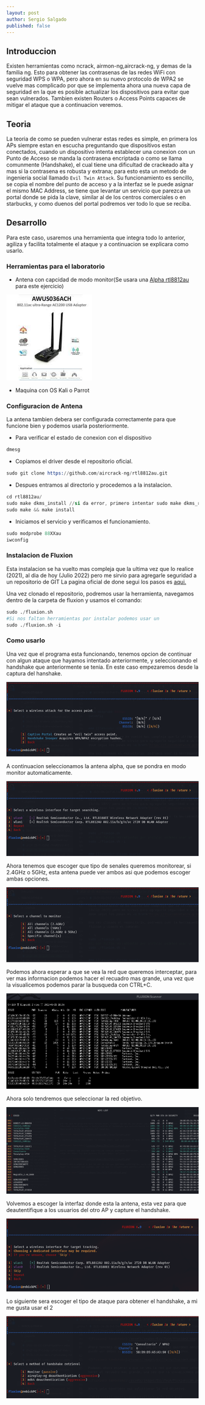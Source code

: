 ```yaml
---
layout: post
author: Sergio Salgado
published: false
---
```


## [](#header-2)Introduccion

Existen herramientas como ncrack, airmon-ng,aircrack-ng, y demas de la familia ng. Esto para obtener las contrasenas de las redes WiFi con seguridad WPS o WPA, pero ahora en su nuevo protocolo de WPA2 se vuelve mas complicado por que se implementa ahora una nueva capa de seguridad en la que es posible actualizar los dispositivos para evitar que sean vulnerados. Tambien existen Routers o Access Points capaces de mitigar el ataque que a continuacion veremos. 

## [](#header-2)Teoria

La teoria de como se pueden vulnerar estas redes es simple, en primera los APs siempre estan en escucha preguntando que dispositivos estan conectados, cuando un dispositivo intenta establecer una conexion con un Punto de Acceso se manda la contrasena encriptada o como se llama comunmente (Handshake), el cual tiene una dificultad de crackeado alta y mas si la contrasena es robusta y extrana; para esto esta un metodo de ingenieria social llamado `Evil Twin Attack`. 
Su funcionamiento es sencillo, se copia el nombre del punto de acceso y a la interfaz se le puede asignar el mismo MAC Address, se tiene que levantar un servicio que parezca un portal donde se pida la clave, similar al de los centros comerciales o en starbucks, y como duenos del portal podremos ver todo lo que se reciba.

## [](#header-2)Desarrollo

Para este caso, usaremos una herramienta que integra todo lo anterior, agiliza y facilita totalmente el ataque y a continuacion se explicara como usarlo.

### [](#header-3)Herramientas para el laboratorio

- Antena con capcidad de modo monitor(Se usara una <a href="https://www.amazon.com.mx/Alfa-Dual-Band-inal%C3%A1mbrico-Adaptador-externas/dp/B00VEEBOPG/ref=asc_df_B00VEEBOPG/?tag=gledskshopmx-20&linkCode=df0&hvadid=295455832799&hvpos=&hvnetw=g&hvrand=13944828763802666103&hvpone=&hvptwo=&hvqmt=&hvdev=c&hvdvcmdl=&hvlocint=&hvlocphy=1010043&hvtargid=pla-406165012713&psc=1"> Alpha rtl8812au</a> para este ejercicio) 

![Antena](/assets/images/EvilTwin/alpha.jpeg)

- Maquina con OS Kali o Parrot

### [](#header-3)Configuracion de Antena

La antena tambien debera ser configurada correctamente para que funcione bien y podemos usarla posteriormente. 

* Para verificar el estado de conexion con el dispositivo

```s
dmesg
```

* Copiamos el driver desde el repositorio oficial.

```s
sudo git clone https://github.com/aircrack-ng/rtl8812au.git
```

* Despues entramos al directorio y procedemos a la instalacion.

```s
cd rtl8812au/
sudo make dkms_install //si da error, primero intentar sudo make dkms_remove Para borrar el modulo instalado previamente
sudo make && make install
```

* Iniciamos el servicio y verificamos el funcionamiento.

```s
sudo modprobe 88XXau
iwconfig
```

### [](#header-3)Instalacion de Fluxion

Esta instalacion se ha vuelto mas compleja que la ultima vez que lo realice (2021), al dia de hoy (Julio 2022) pero me sirvio para agregarle seguridad a un repositorio de GIT La pagina oficial de done segui los pasos es <a href="https://fluxionnetwork.github.io/fluxion/"> aqui.</a> 

Una vez clonado el repositorio, podremos usar la herramienta, navegamos dentro de la carpeta de fluxion y usamos el comando:

```s
sudo ./fluxion.sh
#Si nos faltan herramientas por instalar podemos usar un
sudo ./fluxion.sh -i
```

### [](#header-3)Como usarlo

Una vez que el programa esta funcionando, tenemos opcion de continuar con algun ataque que hayamos intentado anteriormente, y seleccionando el handshake que anteriormente se tenia. En este caso empezaremos desde la captura del hanshake.

![Fluxion1 handshake](/assets/images/EvilTwin/fluxion1.png)

A continuacion seleccionamos la antena alpha, que se pondra en modo monitor automaticamente.

![Fluxion2 handshake](/assets/images/EvilTwin/fluxion2.png)

Ahora tenemos que escoger que tipo de senales queremos monitorear, si 2.4GHz o 5GHz, esta antena puede ver ambos asi que podemos escoger ambas opciones.

![Fluxion3 handshake](/assets/images/EvilTwin/fluxion3.png)

Podemos ahora esperar a que se vea la red que queremos interceptar, para ver mas informacion podemos hacer el recuadro mas grande, una vez que la visualicemos podemos parar la busqueda con CTRL+C.

![Fluxion3 handshake](/assets/images/EvilTwin/FluxionScan.png)

Ahora solo tendremos que seleccionar la red objetivo.

![Wifi List](/assets/images/EvilTwin/wifi_list.png)

Volvemos a escoger la interfaz donde esta la antena, esta vez para que deautentifique a los usuarios del otro AP y capture el handshake.

![Fluxion4 handshake](/assets/images/EvilTwin/fluxion4.png)

Lo siguiente sera escoger el tipo de ataque para obtener el handshake, a mi me gusta usar el 2

![Fluxion5 handshake](/assets/images/EvilTwin/fluxion5.png)
